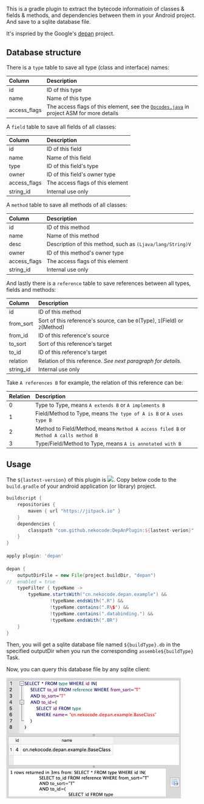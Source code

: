 This is a gradle plugin to extract the bytecode informatioin of classes & fields & methods, and dependencies between them in your Android project. And save to a sqlite database file. 

It's inspried by the Google's [depan](https://github.com/google/depan) project.

## Database structure

There is a `type` table to save all type (class and interface) names:

| Column | Description |
| :- | :- |
| id | ID of this type |
| name | Name of this type |
| access_flags | The access flags of this element, see the [`Opcodes.java`](https://gitlab.ow2.org/asm/asm/blob/ASM_6_0/src/org/objectweb/asm/Opcodes.java#L64-88) in project ASM for more details |

A `field` table to save all fields of all classes:

| Column | Description |
| :- | :- |
| id | ID of this field |
| name | Name of this field |
| type | ID of this field's type |
| owner | ID of this field's owner type |
| access_flags | The access flags of this element |
| string_id | Internal use only |

A `method` table to save all methods of all classes:

| Column | Description |
| :- | :- |
| id | ID of this method |
| name | Name of this method |
| desc | Description of this method, such as `(Ljava/lang/String)V` |
| owner | ID of this method's owner type |
| access_flags | The access flags of this element |
| string_id | Internal use only |

And lastly there is a `reference` table to save references between all types, fields and methods:

| Column | Description |
| :- | :- |
| id | ID of this method |
| from_sort | Sort of this reference's source, can be `0`(Type), `1`(Field) or `2`(Method) |
| from_id | ID of this reference's source |
| to_sort | Sort of this reference's target |
| to_id | ID of this reference's target |
| relation | Relation of this reference. *See next paragraph for details.* |
| string_id | Internal use only |

Take `A references B` for example, the relation of this reference can be:

| Relation | Description |
| :- | :- |
| 0 | Type to Type, means `A extends B` or `A implements B` |
| 1 | Field/Method to Type, means `The type of A is B` or `A uses type B` |
| 2 | Method to Field/Method, means `Method A access filed B` or `Method A calls method B` |
| 3 | Type/Field/Method to Type, means `A is annotated with B` |

## Usage

The `${lastest-version}` of this plugin is [![](https://jitpack.io/v/nekocode/DepAnPlugin.svg)](https://jitpack.io/#nekocode/DepAnPlugin). Copy below code to the `build.gradle` of your android application (or library) project.

```gradle
buildscript {
    repositories {
        maven { url "https://jitpack.io" }
    }
    dependencies {
        classpath "com.github.nekocode:DepAnPlugin:${lastest-verion}"
    }
}

apply plugin: 'depan'
 
depan {
    outputDirFile = new File(project.buildDir, "depan")
//  enabled = true
    typeFilter { typeName ->
        typeName.startsWith("cn.nekocode.depan.example") &&
                !typeName.endsWith(".R") &&
                !typeName.contains(".R\$") &&
                !typeName.contains(".databinding.") &&
                !typeName.endsWith(".BR")
    }
}
```

Then, you will get a sqlite database file named `${buildType}.db` in the specified outputDir when you run the corresponding `assemble${buildType}` Task.

Now, you can query this database file by any sqlite client: 

![query_result](images/query_result.png)
